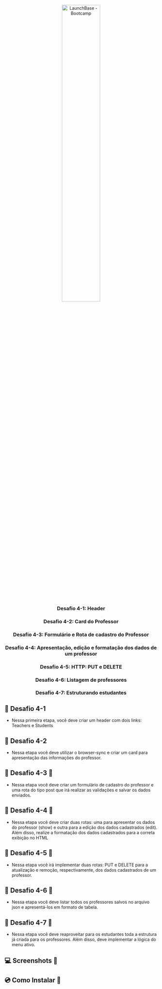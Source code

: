 
<p align="center"><img src="https://i.imgur.com/cPQET4y.png" alt="LaunchBase - Bootcamp" width="50%"></p>


<h3 align="center">Desafio 4-1: Header</h3>
<h3 align="center">Desafio 4-2: Card do Professor</h3>
<h3 align="center">Desafio 4-3: Formulário e Rota de cadastro do Professor </h3>
<h3 align="center">Desafio 4-4: Apresentação, edição e formatação dos dados de um professor</h3>
<h3 align="center">Desafio 4-5: HTTP: PUT e DELETE</h3>
<h3 align="center">Desafio 4-6: Listagem de professores</h3>
<h3 align="center">Desafio 4-7: Estruturando estudantes</h3>


##  :rocket: Desafio 4-1 

- Nessa primeira etapa, você deve criar um header com dois links: Teachers e Students

##  :rocket: Desafio 4-2

- Nessa etapa você deve utilizar o browser-sync e criar um card para apresentação das informações do professor.


##  :rocket: Desafio 4-3  :construction:

- Nessa etapa você deve criar um formulário de cadastro do professor e uma rota do tipo post que irá realizar as validações e salvar os dados enviados.

##  :rocket: Desafio 4-4  :construction:

- Nessa etapa você deve criar duas rotas: uma para apresentar os dados do professor (show) e outra para a edição dos dados cadastrados (edit). Além disso, realize a formatação dos dados cadastrados para a correta exibição no HTML

##  :rocket: Desafio 4-5  :construction:

- Nessa etapa você irá implementar duas rotas: PUT e DELETE para a atualização e remoção, respectivamente, dos dados cadastrados de um professor.

##  :rocket: Desafio 4-6  :construction:

- Nessa etapa você deve listar todos os professores salvos no arquivo json e apresentá-los em formato de tabela.

##  :rocket: Desafio 4-7  :construction:

- Nessa etapa você deve reaproveitar para os estudantes toda a estrutura já criada para os professores. Além disso, deve implementar a lógica do menu ativo.

##  :computer: Screenshots  :construction:

##  :cd: Como Instalar  :construction:


